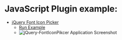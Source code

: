 # JavaScript Plugin example:

- [jQuery Font Icon Picker](https://fonticonpicker.github.io/)
    - [Run Example](https://htmlpreview.github.io/?https://github.com/Afirestriker/JavaScript/blob/main/Plugin/jQuery-Font-Icon-Picker/index.html)
    - ![jQuery-FontIconPikcer Application Screenshot](./icon-picker-screen-shot.JPG)
